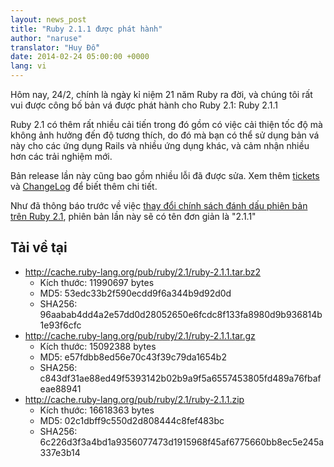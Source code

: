 ```yaml
---
layout: news_post
title: "Ruby 2.1.1 được phát hành"
author: "naruse"
translator: "Huy Đỗ"
date: 2014-02-24 05:00:00 +0000
lang: vi
---
```


Hôm nay, 24/2, chính là ngày kỉ niệm 21 năm Ruby ra đời, và chúng tôi rất vui được công bố bản vá được  phát hành cho Ruby 2.1: Ruby 2.1.1

Ruby 2.1 có thêm rất nhiều cải tiến trong đó gồm có việc cải thiện tốc độ mà không ảnh hưởng đến độ tương thích, do đó mà bạn có thể sử dụng bản vá này cho các ứng dụng Rails và nhiều ứng dụng khác, và cảm nhận nhiều hơn các trải nghiệm mới.

Bản release lần này cũng bao gồm nhiều lỗi đã được sửa.
Xem thêm [tickets](https://bugs.ruby-lang.org/projects/ruby-21/issues?set_filter=1&amp;status_id=5) 
và [ChangeLog](http://svn.ruby-lang.org/repos/ruby/tags/v2_1_1/ChangeLog) để biết thêm chi tiết.

Như đã thông báo trước về việc [thay đổi chính sách đánh dấu phiên bản trên Ruby 2.1](https://www.ruby-lang.org/en/news/2013/12/21/semantic-versioning-after-2-1-0/), phiên bản lần này sẽ có tên đơn giản là "2.1.1"

## Tải về tại

* <http://cache.ruby-lang.org/pub/ruby/2.1/ruby-2.1.1.tar.bz2>
  * Kích thước:   11990697 bytes
  * MD5:    53edc33b2f590ecdd9f6a344b9d92d0d
  * SHA256: 96aabab4dd4a2e57dd0d28052650e6fcdc8f133fa8980d9b936814b1e93f6cfc
* <http://cache.ruby-lang.org/pub/ruby/2.1/ruby-2.1.1.tar.gz>
  * Kích thước:   15092388 bytes
  * MD5:    e57fdbb8ed56e70c43f39c79da1654b2
  * SHA256: c843df31ae88ed49f5393142b02b9a9f5a6557453805fd489a76fbafeae88941
* <http://cache.ruby-lang.org/pub/ruby/2.1/ruby-2.1.1.zip>
  * Kích thước:   16618363 bytes
  * MD5:    02c1dbff9c550d2d808444c8fef483bc
  * SHA256: 6c226d3f3a4bd1a9356077473d1915968f45af6775660bb8ec5e245a337e3b14
